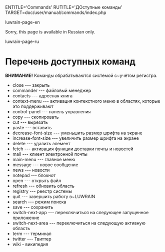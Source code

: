 
ENTITLE='Commands'
RUTITLE='ДОступные команды'
TARGET=doc/user/manual/commands/index.php

luwrain-page-en

Sorry, this page is available in Russian only.

luwrain-page-ru

#                                      Перечень доступных команд 

**ВНИМАНИЕ!**  Команды обрабатываются системой с~учётом регистра.

* close --- закрыть
* commander --- файловый менеджер
* contacts --- адресная книга
* context-menu --- активация контекстного меню в областях, которые это поддерживают
* control-panel --- панель управления
* copy --- скопировать
* cut --- вырезать
* paste --- вставить
* decrease-font-size --- уменьшить размер шрифта на экране
* increase-font-size --- увеличить размер шрифта на экране
* delete --- удалить элемент
* fetch --- активация функции доставки почты и новостей
* mail --- клиент электронной почты
* main-menu --- главное меню
* message --- новое сообщение
* news --- новости
* notepad --- блокнот
* open --- открыть файл
* refresh --- обновить область
* registry --- реестр системы
* quit --- завершить работу в~LUWRAIN
* search --- режим поиска
* save --- сохранить
* switch-next-app --- переключиться на следующее запущенное  приложение
* switch-next-area --- переключиться на следующую активную область
* term --- терминал
* twitter --- Твиттер
* wiki - википедия
